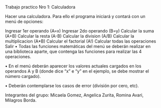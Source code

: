 Trabajo practico Nro 1: Calculadora

Hacer una calculadora. Para ello el programa iniciará y contará con un menú de opciones:

Ingresar 1er operando (A=x)
Ingresar 2do operando (B=y)
Calcular la suma (A+B)
Calcular la resta (A-B)
Calcular la division (A/B)
Calcular la multiplicacion (A*B)
Calcular el factorial (A!)
Calcular todas las operaciones
Salir
• Todas las funciones matemáticas del menú se deberán realizar en una biblioteca aparte, que contenga las funciones para realizar las 4 operaciones.

• En el menú deberán aparecer los valores actuales cargados en los operandos A y B (donde dice “x” e “y” en el ejemplo, se debe mostrar el número cargado).

• Deberán contemplarse los casos de error (división por cero, etc).

Integrantes del grupo: Micaela Gomez, Angelica Zurita, Romina Avari, Milagros Borda.
